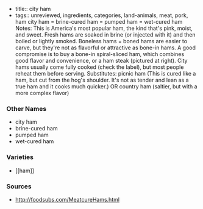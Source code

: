 - title:: city ham
- tags:: unreviewed, ingredients, categories, land-animals, meat, pork, ham
city ham = brine-cured ham = pumped ham = wet-cured ham Notes: This is America's most popular ham, the kind that's pink, moist, and sweet. Fresh hams are soaked in brine (or injected with it) and then boiled or lightly smoked. Boneless hams = boned hams are easier to carve, but they're not as flavorful or attractive as bone-in hams. A good compromise is to buy a bone-in spiral-sliced ham, which combines good flavor and convenience, or a ham steak (pictured at right). City hams usually come fully cooked (check the label), but most people reheat them before serving. Substitutes: picnic ham (This is cured like a ham, but cut from the hog's shoulder. It's not as tender and lean as a true ham and it cooks much quicker.) OR country ham (saltier, but with a more complex flavor)

### Other Names

* city ham
* brine-cured ham
* pumped ham
* wet-cured ham

### Varieties

* [[ham]]

### Sources
* http://foodsubs.com/MeatcureHams.html
